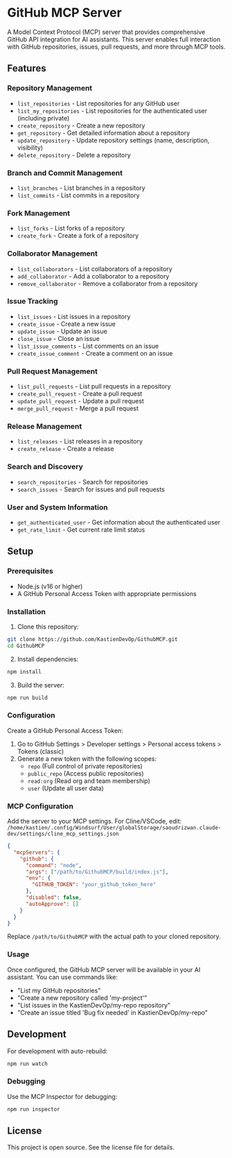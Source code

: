 # GitHub MCP Server

A Model Context Protocol (MCP) server that provides comprehensive GitHub API integration for AI assistants. This server enables full interaction with GitHub repositories, issues, pull requests, and more through MCP tools.

## Features

### Repository Management
- `list_repositories` - List repositories for any GitHub user
- `list_my_repositories` - List repositories for the authenticated user (including private)
- `create_repository` - Create a new repository
- `get_repository` - Get detailed information about a repository
- `update_repository` - Update repository settings (name, description, visibility)
- `delete_repository` - Delete a repository

### Branch and Commit Management
- `list_branches` - List branches in a repository
- `list_commits` - List commits in a repository

### Fork Management
- `list_forks` - List forks of a repository
- `create_fork` - Create a fork of a repository

### Collaborator Management
- `list_collaborators` - List collaborators of a repository
- `add_collaborator` - Add a collaborator to a repository
- `remove_collaborator` - Remove a collaborator from a repository

### Issue Tracking
- `list_issues` - List issues in a repository
- `create_issue` - Create a new issue
- `update_issue` - Update an issue
- `close_issue` - Close an issue
- `list_issue_comments` - List comments on an issue
- `create_issue_comment` - Create a comment on an issue

### Pull Request Management
- `list_pull_requests` - List pull requests in a repository
- `create_pull_request` - Create a pull request
- `update_pull_request` - Update a pull request
- `merge_pull_request` - Merge a pull request

### Release Management
- `list_releases` - List releases in a repository
- `create_release` - Create a release

### Search and Discovery
- `search_repositories` - Search for repositories
- `search_issues` - Search for issues and pull requests

### User and System Information
- `get_authenticated_user` - Get information about the authenticated user
- `get_rate_limit` - Get current rate limit status

## Setup

### Prerequisites
- Node.js (v16 or higher)
- A GitHub Personal Access Token with appropriate permissions

### Installation

1. Clone this repository:
```bash
git clone https://github.com/KastienDevOp/GithubMCP.git
cd GithubMCP
```

2. Install dependencies:
```bash
npm install
```

3. Build the server:
```bash
npm run build
```

### Configuration

Create a GitHub Personal Access Token:
1. Go to GitHub Settings > Developer settings > Personal access tokens > Tokens (classic)
2. Generate a new token with the following scopes:
   - `repo` (Full control of private repositories)
   - `public_repo` (Access public repositories)
   - `read:org` (Read org and team membership)
   - `user` (Update all user data)

### MCP Configuration

Add the server to your MCP settings. For Cline/VSCode, edit:
`/home/kastien/.config/Windsurf/User/globalStorage/saoudrizwan.claude-dev/settings/cline_mcp_settings.json`

```json
{
  "mcpServers": {
    "github": {
      "command": "node",
      "args": ["/path/to/GithubMCP/build/index.js"],
      "env": {
        "GITHUB_TOKEN": "your_github_token_here"
      },
      "disabled": false,
      "autoApprove": []
    }
  }
}
```

Replace `/path/to/GithubMCP` with the actual path to your cloned repository.

### Usage

Once configured, the GitHub MCP server will be available in your AI assistant. You can use commands like:

- "List my GitHub repositories"
- "Create a new repository called 'my-project'"
- "List issues in the KastienDevOp/my-repo repository"
- "Create an issue titled 'Bug fix needed' in KastienDevOp/my-repo"

## Development

For development with auto-rebuild:
```bash
npm run watch
```

### Debugging

Use the MCP Inspector for debugging:
```bash
npm run inspector
```

## License

This project is open source. See the license file for details.
